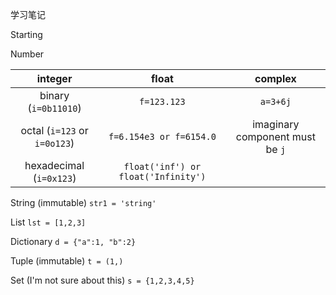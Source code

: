 学习笔记

Starting



Number 

|           integer            |                float                |             complex             |
| :--------------------------: | :---------------------------------: | :-----------------------------: |
|     binary (`i=0b11010`)     |             `f=123.123`             |            `a=3+6j`             |
| octal (`i=123` or `i=0o123`) |       `f=6.154e3 or f=6154.0`       | imaginary component must be `j` |
|   hexadecimal (`i=0x123`)    | `float('inf') or float('Infinity')` |                                 |


String (immutable)
`str1 = 'string'`

List
`lst = [1,2,3]`

Dictionary
`d = {"a":1, "b":2}`

Tuple (immutable)
`t = (1,)`

Set (I'm not sure about this)
`s = {1,2,3,4,5}`


